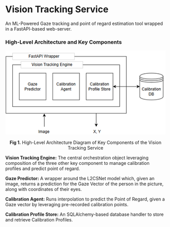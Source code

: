 # Vision Tracking Service

An ML-Powered Gaze tracking and point of regard estimation tool wrapped in a FastAPI-based web-server.

### High-Level Architecture and Key Components

<div align="center">
  <img src="assets/architecture-diagram.png" alt="High-Level Architecture Diagram" width="600"/>
  <p><strong>Fig 1.</strong> High-Level Architecture Diagram of Key Components of the Vision Tracking Service</p>
</div>

**Vision Tracking Engine:** The central orchestration object leveraging composition of the three other key component to manage calibration profiles and predict point of regard.

**Gaze Predictor:** A wrapper around the L2CSNet model which, given an image, returns a prediction for the Gaze Vector of the person in the picture, along with coordinates of their eyes.

**Calibration Agent:** Runs interpolation to predict the Point of Regard, given a Gaze vector by leveraging pre-recorded calibration points.

**Calibration Profile Store:** An SQLAlchemy-based database handler to store and retrieve Calibration Profiles.
